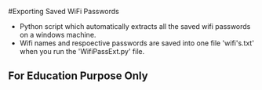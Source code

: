 #Exporting Saved WiFi Passwords
- Python script which automatically extracts all the saved wifi passwords on a windows machine.
- Wifi names and respoective passwords are saved into one file 'wifi's.txt' when you run the 'WifiPassExt.py' file.

## For Education Purpose Only
